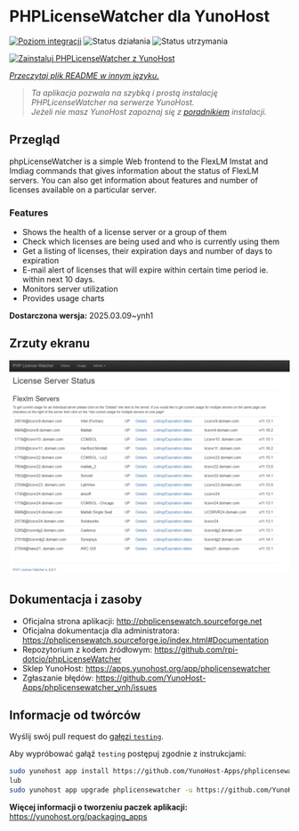 <!--
To README zostało automatycznie wygenerowane przez <https://github.com/YunoHost/apps/tree/master/tools/readme_generator>
Nie powinno być ono edytowane ręcznie.
-->

# PHPLicenseWatcher dla YunoHost

[![Poziom integracji](https://apps.yunohost.org/badge/integration/phplicensewatcher)](https://ci-apps.yunohost.org/ci/apps/phplicensewatcher/)
![Status działania](https://apps.yunohost.org/badge/state/phplicensewatcher)
![Status utrzymania](https://apps.yunohost.org/badge/maintained/phplicensewatcher)

[![Zainstaluj PHPLicenseWatcher z YunoHost](https://install-app.yunohost.org/install-with-yunohost.svg)](https://install-app.yunohost.org/?app=phplicensewatcher)

*[Przeczytaj plik README w innym języku.](./ALL_README.md)*

> *Ta aplikacja pozwala na szybką i prostą instalację PHPLicenseWatcher na serwerze YunoHost.*  
> *Jeżeli nie masz YunoHost zapoznaj się z [poradnikiem](https://yunohost.org/install) instalacji.*

## Przegląd

phpLicenseWatcher is a simple Web frontend to the FlexLM lmstat and lmdiag commands that gives information about the status of FlexLM servers. You can also get information about features and number of licenses available on a particular server.

### Features

- Shows the health of a license server or a group of them
- Check which licenses are being used and who is currently using them
- Get a listing of licenses, their expiration days and number of days to expiration
- E-mail alert of licenses that will expire within certain time period ie. within next 10 days.
- Monitors server utilization
- Provides usage charts


**Dostarczona wersja:** 2025.03.09~ynh1

## Zrzuty ekranu

![Zrzut ekranu z PHPLicenseWatcher](./doc/screenshots/screenshot1.png)

## Dokumentacja i zasoby

- Oficjalna strona aplikacji: <http://phplicensewatch.sourceforge.net>
- Oficjalna dokumentacja dla administratora: <https://phplicensewatch.sourceforge.io/index.html#Documentation>
- Repozytorium z kodem źródłowym: <https://github.com/rpi-dotcio/phpLicenseWatcher>
- Sklep YunoHost: <https://apps.yunohost.org/app/phplicensewatcher>
- Zgłaszanie błędów: <https://github.com/YunoHost-Apps/phplicensewatcher_ynh/issues>

## Informacje od twórców

Wyślij swój pull request do [gałęzi `testing`](https://github.com/YunoHost-Apps/phplicensewatcher_ynh/tree/testing).

Aby wypróbować gałąź `testing` postępuj zgodnie z instrukcjami:

```bash
sudo yunohost app install https://github.com/YunoHost-Apps/phplicensewatcher_ynh/tree/testing --debug
lub
sudo yunohost app upgrade phplicensewatcher -u https://github.com/YunoHost-Apps/phplicensewatcher_ynh/tree/testing --debug
```

**Więcej informacji o tworzeniu paczek aplikacji:** <https://yunohost.org/packaging_apps>
